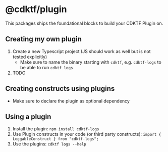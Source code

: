 # @cdktf/plugin

This packages ships the foundational blocks to build your CDKTF Plugin on.

## Creating my own plugin

1. Create a new Typescript project (JS should work as well but is not tested explicitly)
   - Make sure to name the binary starting with `cdktf`, e.g. `cdktf-logs` to be able to run `cdktf logs`
2. TODO

## Creating constructs using plugins

- Make sure to declare the plugin as optional dependency

## Using a plugin

1. Install the plugin: `npm install cdktf-logs`
2. Use Plugin constructs in your code (or third party constructs): `import { LoggableConstruct } from "cdktf-logs";`
3. Use the plugins: `cdktf logs --help`
